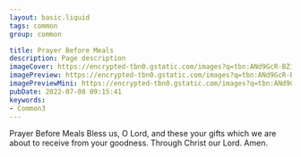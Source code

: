 ```yaml
---
layout: basic.liquid
tags: common
group: common

title: Prayer Before Meals
description: Page description
imageCover: https://encrypted-tbn0.gstatic.com/images?q=tbn:ANd9GcR-BZimeJucqkFMqpum-jh92e93ukOWc3gj_w&usqp=CAU
imagePreview: https://encrypted-tbn0.gstatic.com/images?q=tbn:ANd9GcR-BZimeJucqkFMqpum-jh92e93ukOWc3gj_w&usqp=CAU
imagePreviewMini: https://encrypted-tbn0.gstatic.com/images?q=tbn:ANd9GcR-BZimeJucqkFMqpum-jh92e93ukOWc3gj_w&usqp=CAU
pubDate: 2022-07-08 09:15:41
keywords:
- Common3
---
```


Prayer Before Meals
Bless us, O Lord, and these your gifts
which we are about to receive from your goodness.
Through Christ our Lord.
Amen.

